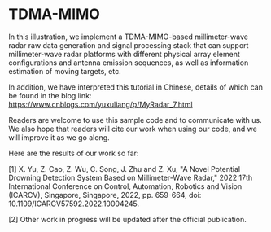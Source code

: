 # TDMA-MIMO
In this illustration, we implement a TDMA-MIMO-based millimeter-wave radar raw data generation and signal processing stack that can support millimeter-wave radar platforms with different physical array element configurations and antenna emission sequences, as well as information estimation of moving targets, etc.

In addition, we have interpreted this tutorial in Chinese, details of which can be found in the blog link: https://www.cnblogs.com/yuxuliang/p/MyRadar_7.html

Readers are welcome to use this sample code and to communicate with us. We also hope that readers will cite our work when using our code, and we will improve it as we go along.

Here are the results of our work so far:

[1] X. Yu, Z. Cao, Z. Wu, C. Song, J. Zhu and Z. Xu, "A Novel Potential Drowning Detection System Based on Millimeter-Wave Radar," 2022 17th International Conference on Control, Automation, Robotics and Vision (ICARCV), Singapore, Singapore, 2022, pp. 659-664, doi: 10.1109/ICARCV57592.2022.10004245.

[2] Other work in progress will be updated after the official publication.
